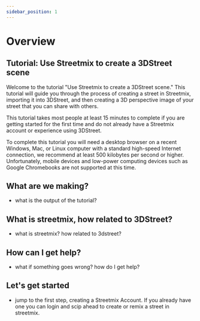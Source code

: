 ```yaml
---
sidebar_position: 1
---
```


# Overview

## Tutorial: Use Streetmix to create a 3DStreet scene

Welcome to the tutorial "Use Streetmix to create a 3DStreet scene." This tutorial will guide you through the process of creating a street in Streetmix, importing it into 3DStreet, and then creating a 3D perspective image of your street that you can share with others.

This tutorial takes most people at least 15 minutes to complete if you are getting started for the first time and do not already have a Streetmix account or experience using 3DStreet.

To complete this tutorial you will need a desktop browser on a recent Windows, Mac, or Linux computer with a standard high-speed Internet connection, we recommend at least 500 kilobytes per second or higher. Unfortunately, mobile devices and low-power computing devices such as Google Chromebooks are not supported at this time.

## What are we making?
- what is the output of the tutorial?

## What is streetmix, how related to 3DStreet?
- what is streetmix? how related to 3dstreet?

## How can I get help?
- what if something goes wrong? how do I get help?

## Let's get started
- jump to the first step, creating a Streetmix Account. If you already have one you can login and scip ahead to create or remix a street in streetmix.